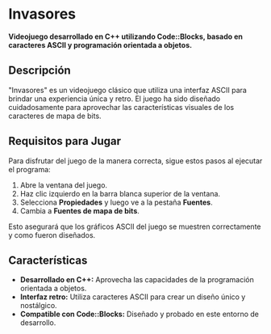 # Invasores

**Videojuego desarrollado en C++ utilizando Code::Blocks, basado en caracteres ASCII y programación orientada a objetos.**

## Descripción

"Invasores" es un videojuego clásico que utiliza una interfaz ASCII para brindar una experiencia única y retro. El juego ha sido diseñado cuidadosamente para aprovechar las características visuales de los caracteres de mapa de bits.

## Requisitos para Jugar

Para disfrutar del juego de la manera correcta, sigue estos pasos al ejecutar el programa:

1. Abre la ventana del juego.
2. Haz clic izquierdo en la barra blanca superior de la ventana.
3. Selecciona **Propiedades** y luego ve a la pestaña **Fuentes**.
4. Cambia a **Fuentes de mapa de bits**.
   
Esto asegurará que los gráficos ASCII del juego se muestren correctamente y como fueron diseñados.

## Características

- **Desarrollado en C++:** Aprovecha las capacidades de la programación orientada a objetos.
- **Interfaz retro:** Utiliza caracteres ASCII para crear un diseño único y nostálgico.
- **Compatible con Code::Blocks:** Diseñado y probado en este entorno de desarrollo.
